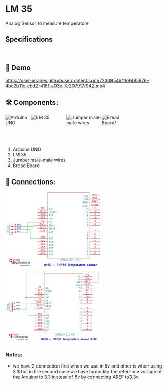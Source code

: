 # LM 35
Analog Sensor to measure temperature

## Specifications
<img alt="" width="300px" src="https://user-images.githubusercontent.com/72309546/189485396-07123ea7-9ec1-491d-b399-8b11c8acfb35.png"/>


## 🎥 Demo
https://user-images.githubusercontent.com/72309546/189485876-4bc2b11c-ebd2-4151-a03e-7c207917f942.mp4




## 🛠️ Components:
<img align="left" alt="Arduino UNO" width="80px" src="https://upload.wikimedia.org/wikipedia/commons/thumb/3/38/Arduino_Uno_-_R3.jpg/220px-Arduino_Uno_-_R3.jpg" draggable="false"/>
 
 <img align="left" alt="LM 35" width="110px" src="https://ielectrony-com.b-cdn.net/wp-content/uploads/2018/09/5555-1.jpg" draggable="false"/>
   
<img align="left" alt="Jumper male-male wires" width="110px" src="https://potentiallabs.com/cart/image/cache/catalog/nov-dec/m-m-800x600.jpg" draggable="false"/>
 
 <img align="left" alt="Bread Board/" width="80px" src="https://www.ubuy.com.bh/productimg/?image=aHR0cHM6Ly9tLm1lZGlhLWFtYXpvbi5jb20vaW1hZ2VzL0kvNjFwK1FUYk1mNUwuX1NMMTAxMF8uanBn.jpg" draggable="false"/>
 <br><br><br><br><br>
 
 <ol>
 <li>Arduino UNO</li>
 <li>LM 35</li>
 <li>Jumper male-male wires</li>
 <li>Bread Board</li>
 </ol>

## 🔌 Connections:
 <img alt="Connection" width="300px" src="https://github.com/BasmaElhoseny01/Basic_Arduino_projects/blob/main/11.LM%2035%20Temprature%20Sensor/LM%2036%20Connection%205v.png"/>
 <img alt="Connection" width="300px" src="https://github.com/BasmaElhoseny01/Basic_Arduino_projects/blob/main/11.LM%2035%20Temprature%20Sensor/LM%2036%20Connection%203.3v.png"/>
 

### Notes:
<ul>
<li>we have 2 connection first when we use in 5v and other is when using 3.3 but in the second case we have to modify the reference voltage of the Arduino to 3.3 instead of 5v by connecting AREF to3.3v
</ul>
